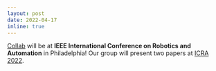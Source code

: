 ```yaml
---
layout: post
date: 2022-04-17
inline: true
---
```


[Collab](https://collab.me.vt.edu/) will be at <b>IEEE International Conference on Robotics and Automation</b> in Philadelphia! Our group will present two papers at [ICRA 2022](https://www.icra2022.org/).
